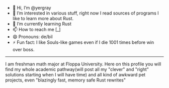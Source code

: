 - 👋 Hi, I’m @yergray
- 👀 I’m interested in various stuff, right now I read sources of programs I like to learn more about Rust. 
- 🌱 I’m currently learning Rust
- 📫 How to reach me [_]
- 😄 Pronouns: de/bil
- ⚡ Fun fact: I like Souls-like games even if I die 1001 times before win over boss. 

---
I am freshman math major at Floppa
 University. Here on this profile you will find my whole academic pathway(will post all my "clever" and "right" solutions starting when I will have time) and all kind of awkward pet projects, even "blazingly fast, memory safe Rust rewrites" 
